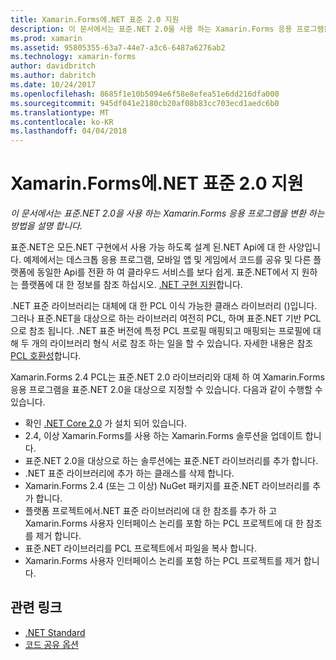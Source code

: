 ```yaml
---
title: Xamarin.Forms에.NET 표준 2.0 지원
description: 이 문서에서는 표준.NET 2.0을 사용 하는 Xamarin.Forms 응용 프로그램을 변환 하는 방법을 설명 합니다.
ms.prod: xamarin
ms.assetid: 95805355-63a7-44e7-a3c6-6487a6276ab2
ms.technology: xamarin-forms
author: davidbritch
ms.author: dabritch
ms.date: 10/24/2017
ms.openlocfilehash: 8685f1e10b5094e6f58e8efea51e6dd216dfa000
ms.sourcegitcommit: 945df041e2180cb20af08b83cc703ecd1aedc6b0
ms.translationtype: MT
ms.contentlocale: ko-KR
ms.lasthandoff: 04/04/2018
---
```

# <a name="net-standard-20-support-in-xamarinforms"></a>Xamarin.Forms에.NET 표준 2.0 지원

_이 문서에서는 표준.NET 2.0을 사용 하는 Xamarin.Forms 응용 프로그램을 변환 하는 방법을 설명 합니다._

표준.NET은 모든.NET 구현에서 사용 가능 하도록 설계 된.NET Api에 대 한 사양입니다. 예제에서는 데스크톱 응용 프로그램, 모바일 앱 및 게임에서 코드를 공유 및 다른 플랫폼에 동일한 Api를 전환 하 여 클라우드 서비스를 보다 쉽게. 표준.NET에서 지 원하는 플랫폼에 대 한 정보를 참조 하십시오. [.NET 구현 지원](/dotnet/standard/net-standard#net-implementation-support/)합니다.

.NET 표준 라이브러리는 대체에 대 한 PCL 이식 가능한 클래스 라이브러리 ()입니다. 그러나 표준.NET을 대상으로 하는 라이브러리 여전히 PCL, 하며 표준.NET 기반 PCL으로 참조 됩니다. .NET 표준 버전에 특정 PCL 프로필 매핑되고 매핑되는 프로필에 대해 두 개의 라이브러리 형식 서로 참조 하는 일을 할 수 있습니다. 자세한 내용은 참조 [PCL 호환성](/dotnet/standard/net-standard#pcl-compatibility)합니다.

Xamarin.Forms 2.4 PCL는 표준.NET 2.0 라이브러리와 대체 하 여 Xamarin.Forms 응용 프로그램을 표준.NET 2.0을 대상으로 지정할 수 있습니다. 다음과 같이 수행할 수 있습니다.

- 확인 [.NET Core 2.0](https://www.microsoft.com/net/download/core) 가 설치 되어 있습니다.
- 2.4, 이상 Xamarin.Forms를 사용 하는 Xamarin.Forms 솔루션을 업데이트 합니다.
- 표준.NET 2.0을 대상으로 하는 솔루션에는 표준.NET 라이브러리를 추가 합니다.
- .NET 표준 라이브러리에 추가 하는 클래스를 삭제 합니다.
- Xamarin.Forms 2.4 (또는 그 이상) NuGet 패키지를 표준.NET 라이브러리를 추가 합니다.
- 플랫폼 프로젝트에서.NET 표준 라이브러리에 대 한 참조를 추가 하 고 Xamarin.Forms 사용자 인터페이스 논리를 포함 하는 PCL 프로젝트에 대 한 참조를 제거 합니다.
- 표준.NET 라이브러리를 PCL 프로젝트에서 파일을 복사 합니다.
- Xamarin.Forms 사용자 인터페이스 논리를 포함 하는 PCL 프로젝트를 제거 합니다.


## <a name="related-links"></a>관련 링크

- [.NET Standard](~/cross-platform/app-fundamentals/net-standard.md)
- [코드 공유 옵션](~/cross-platform/app-fundamentals/code-sharing.md)
